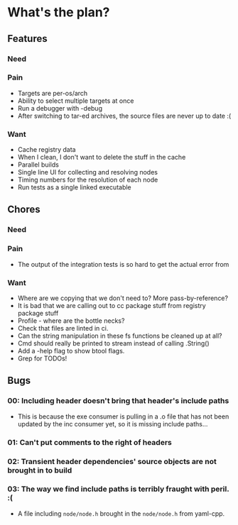 # What's the plan?

## Features

### Need

### Pain

- Targets are per-os/arch
- Ability to select multiple targets at once
- Run a debugger with -debug
- After switching to tar-ed archives, the source files are never up to date :(

### Want

- Cache registry data
- When I clean, I don't want to delete the stuff in the cache
- Parallel builds
- Single line UI for collecting and resolving nodes
- Timing numbers for the resolution of each node
- Run tests as a single linked executable

## Chores

### Need

### Pain

- The output of the integration tests is so hard to get the actual error from

### Want

- Where are we copying that we don't need to? More pass-by-reference?
- It is bad that we are calling out to cc package stuff from registry package stuff
- Profile - where are the bottle necks?
- Check that files are linted in ci.
- Can the string manipulation in these fs functions be cleaned up at all?
- Cmd should really be printed to stream instead of calling .String()
- Add a -help flag to show btool flags.
- Grep for TODOs!

## Bugs

### 00: Including header doesn't bring that header's include paths
- This is because the exe consumer is pulling in a .o file that has not been
  updated by the inc consumer yet, so it is missing include paths...

### 01: Can't put comments to the right of headers

### 02: Transient header dependencies' source objects are not brought in to build

### 03: The way we find include paths is terribly fraught with peril. :(
- A file including `node/node.h` brought in the `node/node.h` from yaml-cpp.